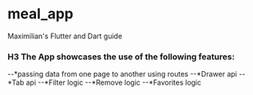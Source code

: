 # meal_app

Maximilian's Flutter and Dart guide

### H3 The App showcases the use of the following features:
  --*passing data from one page to another using routes
  --*Drawer api
  --*Tab api
  --*Filter logic
  --*Remove logic
  --*Favorites logic
